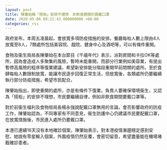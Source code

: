 ```yaml
---
layout: post
title: 陳肇始稱「搭枱」安排不理想　非飲食期間仍需戴口罩
date: 2020-05-06 09:21:43.000000000 +08:00
categories: rss
---
```


政府宣布，本周五凌晨起，會放寬多項防疫措施的安排。餐廳每枱人數上限由4人放寬至8人，7類處所包括美容院、戲院、健身中心及酒吧等，可以有條件重開。

食物及衞生局局長陳肇始在本台節目《千禧年代》表示，派對房間和卡拉OK等處所，因為會造成人多聚集的風險，暫時未能重開，而部分行業例如美容業，有提出暫停高風險的程序等復業建議，希望新安排能分階段重開早前閉關的處所。至於食肆每枱人數限制放寬，能讓市民逐步回復正常生活，但放寬後，各類處所仍要繼續執行部分防疫措施，希望市民配合。

陳肇始指出，即使重開的處所，亦是有條件下復業，負責人要確保環境衞生，又認為「搭枱」的安排不理想，市民要繼續自律，例如非飲食期間要戴口罩等。

對於前衞生福利及食物局局長楊永強說配戴口罩無用的言論，會否影響政府的防疫工作，陳肇始認為，不同專家有不同意見，衞生防護中心仍建議市民要配戴口罩，在放寬措施後，市民進入處所仍要戴口罩。

本港已連續16天沒有本地確診個案，陳肇始表示，對本港疫情漸趨穩定感到安慰，她說有零星輸入個案，外圍疫情仍然反覆，會密切留意，希望盡量能在機場堵截確診患者。
